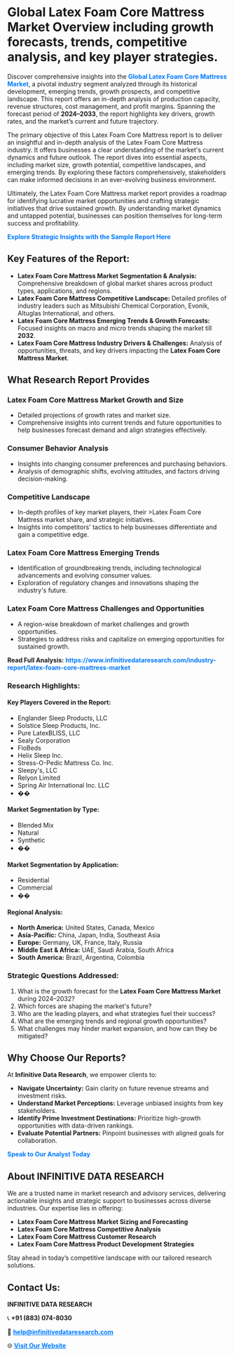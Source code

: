 <h1>Global Latex Foam Core Mattress Market Overview including growth forecasts, trends, competitive analysis, and key player strategies.</h1>
<p>
Discover comprehensive insights into the 
<a href="https://www.infinitivedataresearch.com/industry-report/latex-foam-core-mattress-market" rel="dofollow" style="color: #007BFF; text-decoration: none;"><strong>Global Latex Foam Core Mattress Market</strong></a>, a pivotal industry segment analyzed through its historical development, emerging trends, growth prospects, and competitive landscape. This report offers an in-depth analysis of production capacity, revenue structures, cost management, and profit margins. Spanning the forecast period of <strong>2024–2033</strong>, the report highlights key drivers, growth rates, and the market’s current and future trajectory.
</p>
<p>
The primary objective of this Latex Foam Core Mattress report is to deliver an insightful and in-depth analysis of the Latex Foam Core Mattress industry. It offers businesses a clear understanding of the market's current dynamics and future outlook. The report dives into essential aspects, including market size, growth potential, competitive landscapes, and emerging trends. By exploring these factors comprehensively, stakeholders can make informed decisions in an ever-evolving business environment.
</p>
<p>
Ultimately, the Latex Foam Core Mattress market report provides a roadmap for identifying lucrative market opportunities and crafting strategic initiatives that drive sustained growth. By understanding market dynamics and untapped potential, businesses can position themselves for long-term success and profitability.
</p>
<p>
<a href="https://www.infinitivedataresearch.com/request-sample/reportId=108242" style="color: #007BFF; text-decoration: none;"><strong>Explore Strategic Insights with the Sample Report Here</strong></a>
</p>

<h2>Key Features of the Report:</h2>
<ul>
<li><strong>Latex Foam Core Mattress Market Segmentation & Analysis:</strong> Comprehensive breakdown of global market shares across product types, applications, and regions.</li>
<li><strong>Latex Foam Core Mattress Competitive Landscape:</strong> Detailed profiles of industry leaders such as Mitsubishi Chemical Corporation, Evonik, Altuglas International, and others.</li>
<li><strong>Latex Foam Core Mattress Emerging Trends & Growth Forecasts:</strong> Focused insights on macro and micro trends shaping the market till <strong>2032</strong>.</li>
<li><strong>Latex Foam Core Mattress Industry Drivers & Challenges:</strong> Analysis of opportunities, threats, and key drivers impacting the <strong>Latex Foam Core Mattress Market</strong>.</li>
</ul>

<h2>What Research Report Provides</h2>
<h3>Latex Foam Core Mattress Market Growth and Size</h3>
<ul>
<li>Detailed projections of growth rates and market size.</li>
<li>Comprehensive insights into current trends and future opportunities to help businesses forecast demand and align strategies effectively.</li>
</ul>

<h3>Consumer Behavior Analysis</h3>
<ul>
<li>Insights into changing consumer preferences and purchasing behaviors.</li>
<li>Analysis of demographic shifts, evolving attitudes, and factors driving decision-making.</li>
</ul>

<h3>Competitive Landscape</h3>
<ul>
<li>In-depth profiles of key market players, their >Latex Foam Core Mattress market share, and strategic initiatives.</li>
<li>Insights into competitors' tactics to help businesses differentiate and gain a competitive edge.</li>
</ul>

<h3>Latex Foam Core Mattress Emerging Trends</h3>
<ul>
<li>Identification of groundbreaking trends, including technological advancements and evolving consumer values.</li>
<li>Exploration of regulatory changes and innovations shaping the industry's future.</li>
</ul>

<h3>Latex Foam Core Mattress Challenges and Opportunities</h3>
<ul>
<li>A region-wise breakdown of market challenges and growth opportunities.</li>
<li>Strategies to address risks and capitalize on emerging opportunities for sustained growth.</li>
</ul>
<p><strong>Read Full Analysis:</strong> <a href="https://www.infinitivedataresearch.com/industry-report/latex-foam-core-mattress-market" rel="dofollow" style="color: #007BFF; text-decoration: none;"><strong>https://www.infinitivedataresearch.com/industry-report/latex-foam-core-mattress-market</strong></a></p>
<h3>Research Highlights:</h3>
<h4>Key Players Covered in the Report:</h4>
<ul><li>Englander Sleep Products, LLC</li><li>Solstice Sleep Products, Inc.</li><li>Pure LatexBLISS, LLC</li><li>Sealy Corporation</li><li>FloBeds</li><li>Helix Sleep Inc.</li><li>Stress-O-Pedic Mattress Co. Inc.</li><li>Sleepy&#039;s, LLC</li><li>Relyon Limited</li><li>Spring Air International Inc. LLC</li><li>��</li></ul>
<h4>Market Segmentation by Type:</h4>
<ul><li>Blended Mix</li><li>Natural</li><li>Synthetic</li><li>��</li></ul>
<h4>Market Segmentation by Application:</h4>
<ul><li>Residential</li><li>Commercial</li><li>��</li></ul>

<h4>Regional Analysis:</h4>
<ul>
<li><strong>North America:</strong> United States, Canada, Mexico</li>
<li><strong>Asia-Pacific:</strong> China, Japan, India, Southeast Asia</li>
<li><strong>Europe:</strong> Germany, UK, France, Italy, Russia</li>
<li><strong>Middle East & Africa:</strong> UAE, Saudi Arabia, South Africa</li>
<li><strong>South America:</strong> Brazil, Argentina, Colombia</li>
</ul>

<h3>Strategic Questions Addressed:</h3>
<ol>
<li>What is the growth forecast for the <strong>Latex Foam Core Mattress Market</strong> during 2024–2032?</li>
<li>Which forces are shaping the market's future?</li>
<li>Who are the leading players, and what strategies fuel their success?</li>
<li>What are the emerging trends and regional growth opportunities?</li>
<li>What challenges may hinder market expansion, and how can they be mitigated?</li>
</ol>

<h2>Why Choose Our Reports?</h2>
<p>At <strong>Infinitive Data Research</strong>, we empower clients to:</p>
<ul>
<li><strong>Navigate Uncertainty:</strong> Gain clarity on future revenue streams and investment risks.</li>
<li><strong>Understand Market Perceptions:</strong> Leverage unbiased insights from key stakeholders.</li>
<li><strong>Identify Prime Investment Destinations:</strong> Prioritize high-growth opportunities with data-driven rankings.</li>
<li><strong>Evaluate Potential Partners:</strong> Pinpoint businesses with aligned goals for collaboration.</li>
</ul>
<p><a href="https://www.infinitivedataresearch.com/industry-report/latex-foam-core-mattress-market" rel="dofollow" style="color: #007BFF; text-decoration: none;"><strong>Speak to Our Analyst Today</strong></a></p>

<h2>About INFINITIVE DATA RESEARCH</h2>
<p>We are a trusted name in market research and advisory services, delivering actionable insights and strategic support to businesses across diverse industries. Our expertise lies in offering:</p>
<ul>
<li><strong>Latex Foam Core Mattress Market Sizing and Forecasting</strong></li>
<li><strong>Latex Foam Core Mattress Competitive Analysis</strong></li>
<li><strong>Latex Foam Core Mattress Customer Research</strong></li>
<li><strong>Latex Foam Core Mattress Product Development Strategies</strong></li>
</ul>
<p>Stay ahead in today’s competitive landscape with our tailored research solutions.</p>

<h2>Contact Us:</h2>
<p><strong>INFINITIVE DATA RESEARCH</strong></p>
<p>📞 <strong>+91 (883) 074-8030</strong></p>
<p>📧 <strong><a href="mailto:help@infinitivedataresearch.com" style="color: #007BFF;">help@infinitivedataresearch.com</a></strong></p>
<p>🌐 <strong><a href="https://www.infinitivedataresearch.com" rel="dofollow" style="color: #007BFF;">Visit Our Website</a></strong></p>
